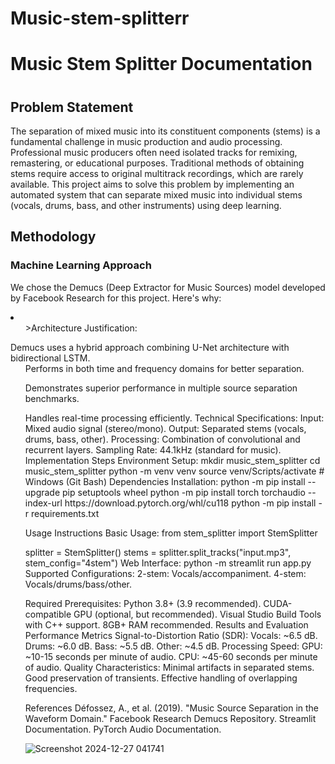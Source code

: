 # Music-stem-splitterr
<h1>Music Stem Splitter Documentation<h1></h1>
<h2>Problem Statement</h2>
<p>The separation of mixed music into its constituent components (stems) is a fundamental challenge in music production and audio processing. Professional music producers often need isolated tracks for remixing, remastering, or educational purposes. Traditional methods of obtaining stems require access to original multitrack recordings, which are rarely available. This project aims to solve this problem by implementing an automated system that can separate mixed music into individual stems (vocals, drums, bass, and other instruments) using deep learning.</p>
<h2>Methodology</h2>
<h3>Machine Learning Approach</h3>
  
We chose the Demucs (Deep Extractor for Music Sources) model developed by Facebook Research for this project. Here's why:

<li>
  <ol>>Architecture Justification:</ol
<ul>Demucs uses a hybrid approach combining U-Net architecture with bidirectional LSTM.</ul>
<ul>Performs in both time and frequency domains for better separation.</ul>
<ul>Demonstrates superior performance in multiple source separation benchmarks.</ul>
<ul>Handles real-time processing efficiently.
  </li>
Technical Specifications:
Input: Mixed audio signal (stereo/mono).
Output: Separated stems (vocals, drums, bass, other).
Processing: Combination of convolutional and recurrent layers.
Sampling Rate: 44.1kHz (standard for music).
Implementation Steps
Environment Setup:
mkdir music_stem_splitter
cd music_stem_splitter
python -m venv venv
source venv/Scripts/activate  # Windows (Git Bash)
Dependencies Installation:
python -m pip install --upgrade pip setuptools wheel
python -m pip install torch torchaudio --index-url https://download.pytorch.org/whl/cu118
python -m pip install -r requirements.txt

Usage Instructions
Basic Usage:
from stem_splitter import StemSplitter

splitter = StemSplitter()
stems = splitter.split_tracks("input.mp3", stem_config="4stem")
Web Interface:
python -m streamlit run app.py
Supported Configurations:
2-stem: Vocals/accompaniment.
4-stem: Vocals/drums/bass/other.

Required Prerequisites:
Python 3.8+ (3.9 recommended).
CUDA-compatible GPU (optional, but recommended).
Visual Studio Build Tools with C++ support.
8GB+ RAM recommended.
Results and Evaluation
Performance Metrics
Signal-to-Distortion Ratio (SDR):
Vocals: ~6.5 dB.
Drums: ~6.0 dB.
Bass: ~5.5 dB.
Other: ~4.5 dB.
Processing Speed:
GPU: ~10-15 seconds per minute of audio.
CPU: ~45-60 seconds per minute of audio.
Quality Characteristics:
Minimal artifacts in separated stems.
Good preservation of transients.
Effective handling of overlapping frequencies.


References
Défossez, A., et al. (2019). "Music Source Separation in the Waveform Domain."
Facebook Research Demucs Repository.
Streamlit Documentation.
PyTorch Audio Documentation.


![Screenshot 2024-12-27 041741](https://github.com/user-attachments/assets/1242f18a-cc7a-4c50-ad39-89094f6b4e42)

